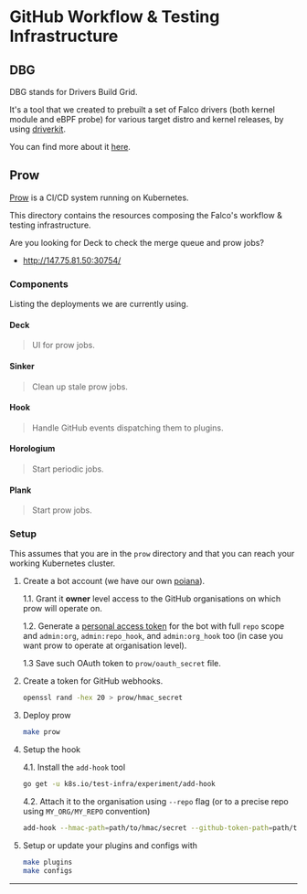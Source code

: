 # GitHub Workflow & Testing Infrastructure

## DBG

DBG stands for Drivers Build Grid.

It's a tool that we created to prebuilt a set of Falco drivers (both kernel module and eBPF probe) for various target distro and kernel releases, by using [driverkit](https://github.com/falcosecurity/driverkit).

You can find more about it [here](/driverkit).

## Prow

[Prow](https://github.com/kubernetes/test-infra/tree/master/prow) is a CI/CD system running on Kubernetes.

This directory contains the resources composing the Falco's workflow & testing infrastructure.

Are you looking for Deck to check the merge queue and prow jobs?

- http://147.75.81.50:30754/

### Components

Listing the deployments we are currently using.

#### Deck

> UI for prow jobs.

#### Sinker

> Clean up stale prow jobs.

#### Hook

> Handle GitHub events dispatching them to plugins.

#### Horologium

> Start periodic jobs.

#### Plank

> Start prow jobs.

### Setup

This assumes that you are in the `prow` directory and that you can reach your working Kubernetes cluster.

1. Create a bot account (we have our own [poiana](https://github.com/poiana)).

    1.1. Grant it **owner** level access to the GitHub organisations on which prow will operate on.

    1.2. Generate a [personal access token](https://github.com/settings/tokens) for the bot with full `repo` scope and `admin:org`, `admin:repo_hook`, and `admin:org_hook` too (in case you want prow to operate at organisation level).

    1.3 Save such OAuth token to `prow/oauth_secret` file.

2. Create a token for GitHub webhooks.

    ```bash
    openssl rand -hex 20 > prow/hmac_secret
    ```

3. Deploy prow

    ```bash
    make prow
    ```

4. Setup the hook

    4.1. Install the `add-hook` tool

    ```bash
	go get -u k8s.io/test-infra/experiment/add-hook
    ```

    4.2. Attach it to the organisation using `--repo` flag (or to a precise repo using `MY_ORG/MY_REPO` convention)

    ```bash
	add-hook --hmac-path=path/to/hmac/secret --github-token-path=path/to/oauth/secret --hook-url http://an.ip.addr.ess/hook --repo MY_ORG --confirm=true
    ```

5. Setup or update your plugins and configs with

   ```bash
   make plugins
   make configs
   ```

---
